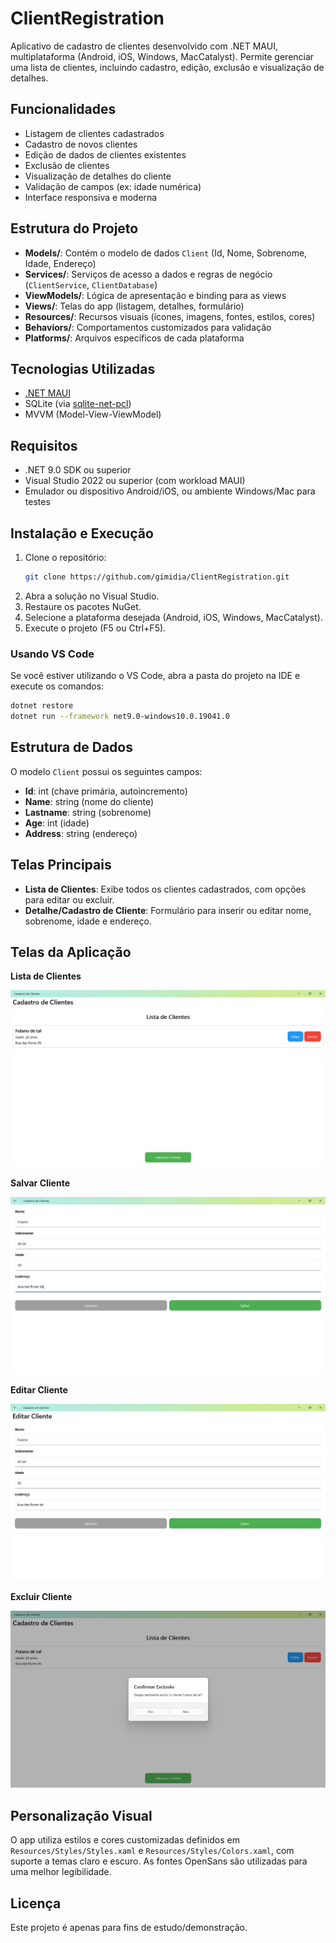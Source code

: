 # ClientRegistration

Aplicativo de cadastro de clientes desenvolvido com .NET MAUI, multiplataforma (Android, iOS, Windows, MacCatalyst). Permite gerenciar uma lista de clientes, incluindo cadastro, edição, exclusão e visualização de detalhes.

## Funcionalidades
- Listagem de clientes cadastrados
- Cadastro de novos clientes
- Edição de dados de clientes existentes
- Exclusão de clientes
- Visualização de detalhes do cliente
- Validação de campos (ex: idade numérica)
- Interface responsiva e moderna

## Estrutura do Projeto
- **Models/**: Contém o modelo de dados `Client` (Id, Nome, Sobrenome, Idade, Endereço)
- **Services/**: Serviços de acesso a dados e regras de negócio (`ClientService`, `ClientDatabase`)
- **ViewModels/**: Lógica de apresentação e binding para as views
- **Views/**: Telas do app (listagem, detalhes, formulário)
- **Resources/**: Recursos visuais (ícones, imagens, fontes, estilos, cores)
- **Behaviors/**: Comportamentos customizados para validação
- **Platforms/**: Arquivos específicos de cada plataforma

## Tecnologias Utilizadas
- [.NET MAUI](https://learn.microsoft.com/pt-br/dotnet/maui/)
- SQLite (via [sqlite-net-pcl](https://github.com/praeclarum/sqlite-net))
- MVVM (Model-View-ViewModel)

## Requisitos
- .NET 9.0 SDK ou superior
- Visual Studio 2022 ou superior (com workload MAUI)
- Emulador ou dispositivo Android/iOS, ou ambiente Windows/Mac para testes

## Instalação e Execução
1. Clone o repositório:
   ```bash
   git clone https://github.com/gimidia/ClientRegistration.git
   ```
2. Abra a solução no Visual Studio.
3. Restaure os pacotes NuGet.
4. Selecione a plataforma desejada (Android, iOS, Windows, MacCatalyst).
5. Execute o projeto (F5 ou Ctrl+F5).

### Usando VS Code
Se você estiver utilizando o VS Code, abra a pasta do projeto na IDE e execute os comandos:

```bash
dotnet restore
dotnet run --framework net9.0-windows10.0.19041.0
```

## Estrutura de Dados
O modelo `Client` possui os seguintes campos:
- **Id**: int (chave primária, autoincremento)
- **Name**: string (nome do cliente)
- **Lastname**: string (sobrenome)
- **Age**: int (idade)
- **Address**: string (endereço)

## Telas Principais
- **Lista de Clientes**: Exibe todos os clientes cadastrados, com opções para editar ou excluir.
- **Detalhe/Cadastro de Cliente**: Formulário para inserir ou editar nome, sobrenome, idade e endereço.

## Telas da Aplicação

**Lista de Clientes**

![Lista de Clientes](./listaclientes.jpg)

**Salvar Cliente**

![Salvar Cliente](./salvarcliente.jpg)

**Editar Cliente**

![Editar Cliente](./editarcliente.jpg)

**Excluir Cliente**

![Excluir Cliente](./excluircliente.jpg)


## Personalização Visual
O app utiliza estilos e cores customizadas definidos em `Resources/Styles/Styles.xaml` e `Resources/Styles/Colors.xaml`, com suporte a temas claro e escuro. As fontes OpenSans são utilizadas para uma melhor legibilidade.

## Licença
Este projeto é apenas para fins de estudo/demonstração. 